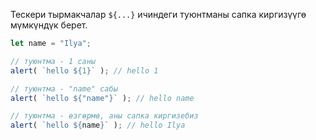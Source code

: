 Тескери тырмакчалар `${...}` ичиндеги туюнтманы сапка киргизүүгө мүмкүндүк берет.

```js run
let name = "Ilya";

// туюнтма - 1 саны
alert( `hello ${1}` ); // hello 1

// туюнтма - "name" сабы
alert( `hello ${"name"}` ); // hello name

// туюнтма - өзгөрмө, аны сапка киргизебиз
alert( `hello ${name}` ); // hello Ilya
```
